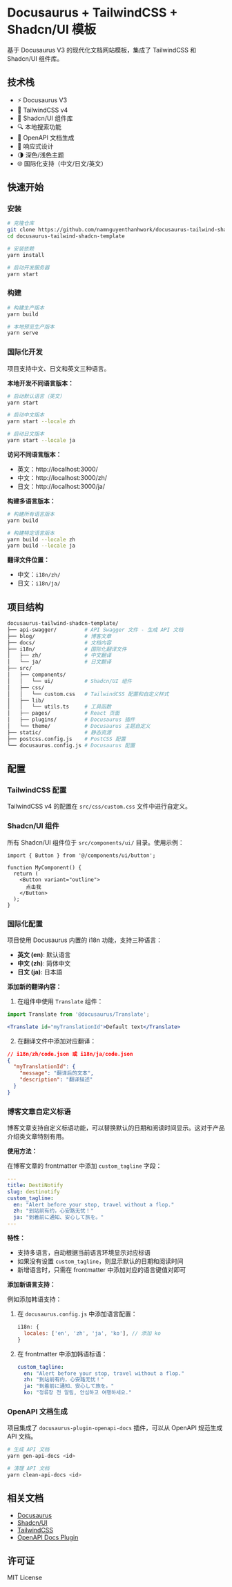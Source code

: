 # Docusaurus + TailwindCSS + Shadcn/UI 模板

基于 Docusaurus V3 的现代化文档网站模板，集成了 TailwindCSS 和 Shadcn/UI 组件库。

## 技术栈

- ⚡️ Docusaurus V3
- 🎨 TailwindCSS v4
- 🧩 Shadcn/UI 组件库
- 🔍 本地搜索功能
- 📝 OpenAPI 文档生成
- 📱 响应式设计
- 🌗 深色/浅色主题
- 🌐 国际化支持（中文/日文/英文）

## 快速开始

### 安装

```bash
# 克隆仓库
git clone https://github.com/namnguyenthanhwork/docusaurus-tailwind-shadcn-template.git
cd docusaurus-tailwind-shadcn-template

# 安装依赖
yarn install

# 启动开发服务器
yarn start
```

### 构建

```bash
# 构建生产版本
yarn build

# 本地预览生产版本
yarn serve
```

### 国际化开发

项目支持中文、日文和英文三种语言。

**本地开发不同语言版本：**

```bash
# 启动默认语言（英文）
yarn start

# 启动中文版本
yarn start --locale zh

# 启动日文版本  
yarn start --locale ja
```

**访问不同语言版本：**
- 英文：http://localhost:3000/
- 中文：http://localhost:3000/zh/
- 日文：http://localhost:3000/ja/

**构建多语言版本：**

```bash
# 构建所有语言版本
yarn build

# 构建特定语言版本
yarn build --locale zh
yarn build --locale ja
```

**翻译文件位置：**
- 中文：`i18n/zh/`
- 日文：`i18n/ja/`


## 项目结构

```bash
docusaurus-tailwind-shadcn-template/
├── api-swagger/         # API Swagger 文件 - 生成 API 文档
├── blog/                # 博客文章
├── docs/                # 文档内容
├── i18n/                # 国际化翻译文件
│   ├── zh/              # 中文翻译
│   └── ja/              # 日文翻译
├── src/
│   ├── components/
│   │   └── ui/          # Shadcn/UI 组件
│   ├── css/
│   │   └── custom.css   # TailwindCSS 配置和自定义样式
│   ├── lib/
│   │   └── utils.ts     # 工具函数
│   ├── pages/           # React 页面
│   ├── plugins/         # Docusaurus 插件
│   └── theme/           # Docusaurus 主题自定义
├── static/              # 静态资源
├── postcss.config.js    # PostCSS 配置
└── docusaurus.config.js # Docusaurus 配置
```

## 配置

### TailwindCSS 配置

TailwindCSS v4 的配置在 `src/css/custom.css` 文件中进行自定义。

### Shadcn/UI 组件

所有 Shadcn/UI 组件位于 `src/components/ui/` 目录。使用示例：

```tsx
import { Button } from '@/components/ui/button';

function MyComponent() {
  return (
    <Button variant="outline">
      点击我
    </Button>
  );
}
```


### 国际化配置

项目使用 Docusaurus 内置的 i18n 功能，支持三种语言：

- **英文 (en)**: 默认语言
- **中文 (zh)**: 简体中文
- **日文 (ja)**: 日本語

**添加新的翻译内容：**

1. 在组件中使用 `Translate` 组件：
```jsx
import Translate from '@docusaurus/Translate';

<Translate id="myTranslationId">Default text</Translate>
```

2. 在翻译文件中添加对应翻译：
```json
// i18n/zh/code.json 或 i18n/ja/code.json
{
  "myTranslationId": {
    "message": "翻译后的文本",
    "description": "翻译描述"
  }
}
```

### 博客文章自定义标语

博客文章支持自定义标语功能，可以替换默认的日期和阅读时间显示。这对于产品介绍类文章特别有用。

**使用方法：**

在博客文章的 frontmatter 中添加 `custom_tagline` 字段：

```yaml
---
title: DestiNotify
slug: destinotify
custom_tagline:
  en: "Alert before your stop, travel without a flop."
  zh: "到站前有约，心安路无忧！"
  ja: "到着前に通知、安心して旅を。"
---
```

**特性：**
- 支持多语言，自动根据当前语言环境显示对应标语
- 如果没有设置 `custom_tagline`，则显示默认的日期和阅读时间
- 新增语言时，只需在 frontmatter 中添加对应的语言键值对即可

**添加新语言支持：**

例如添加韩语支持：
1. 在 `docusaurus.config.js` 中添加语言配置：
   ```js
   i18n: {
     locales: ['en', 'zh', 'ja', 'ko'], // 添加 ko
   }
   ```
2. 在 frontmatter 中添加韩语标语：
   ```yaml
   custom_tagline:
     en: "Alert before your stop, travel without a flop."
     zh: "到站前有约，心安路无忧！"
     ja: "到着前に通知、安心して旅を。"
     ko: "정류장 전 알림, 안심하고 여행하세요."
   ```

### OpenAPI 文档生成

项目集成了 `docusaurus-plugin-openapi-docs` 插件，可以从 OpenAPI 规范生成 API 文档。

```bash
# 生成 API 文档
yarn gen-api-docs <id>

# 清理 API 文档  
yarn clean-api-docs <id>
```



## 相关文档

- [Docusaurus](https://docusaurus.io/)
- [Shadcn/UI](https://ui.shadcn.com/)
- [TailwindCSS](https://tailwindcss.com/)
- [OpenAPI Docs Plugin](https://docusaurus-openapi.tryingpan.dev/)

## 许可证

MIT License
